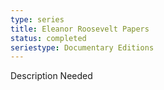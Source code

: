 ```yaml
---
type: series
title: Eleanor Roosevelt Papers
status: completed
seriestype: Documentary Editions
---
```

Description Needed
